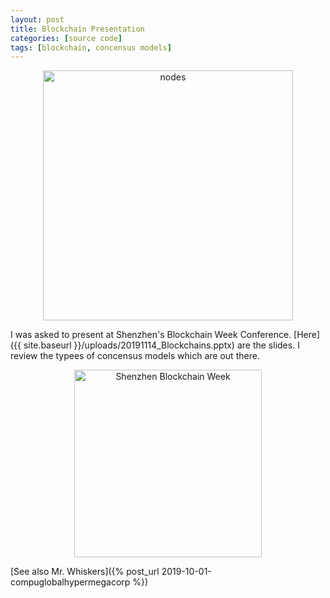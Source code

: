 ```yaml
---
layout: post
title: Blockchain Presentation
categories: [source code]
tags: [blockchain, concensus models]
---
```


<div style="text-align: center"><img src="{{ site.baseurl }}/images/nodes.png" alt="nodes" style="width: 400px;"/></div>

I was asked to present at Shenzhen's Blockchain Week Conference. [Here]({{ site.baseurl }}/uploads/20191114_Blockchains.pptx) are the slides.  I review the typees of concensus models which are out there.

<div style="text-align: center"><img src="{{ site.baseurl }}/images/shenzhen-blockchain-wk.png" alt="Shenzhen Blockchain Week" style="width: 300px;"/></div>

[See also Mr. Whiskers]({% post_url 2019-10-01-compuglobalhypermegacorp %})
